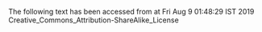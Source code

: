 The following text has been accessed from at Fri Aug 9 01:48:29 IST 2019
Creative_Commons_Attribution-ShareAlike_License
